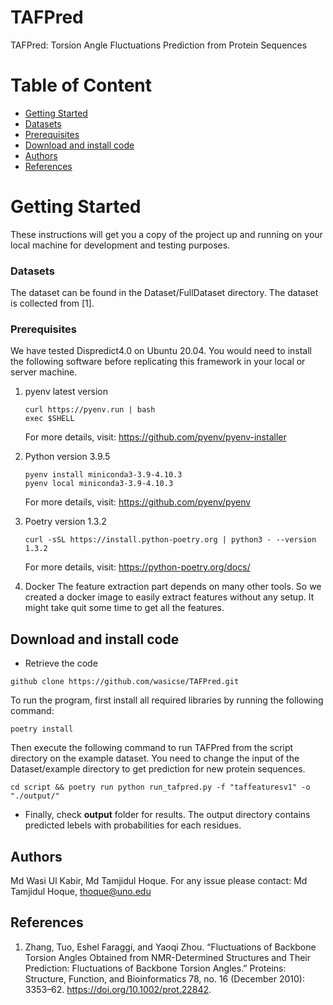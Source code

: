 #   TAFPred
TAFPred: Torsion Angle Fluctuations Prediction from Protein Sequences

# Table of Content

- [Getting Started](#getting-started)
- [Datasets](#datasets)
- [Prerequisites](#prerequisites)
- [Download and install code](#download-and-install-code)
- [Authors](#authors)
- [References](#references)

# Getting Started
 

These instructions will get you a copy of the project up and running on your local machine for development and testing purposes. 

### Datasets
The dataset can be found in the Dataset/FullDataset directory. The dataset is collected from [1].


### Prerequisites

We have tested Dispredict4.0 on Ubuntu 20.04. You would need to install the following software before replicating this framework in your local or server machine. 

1. pyenv latest version
    ```
    curl https://pyenv.run | bash
    exec $SHELL
    ```
    For more details, visit: https://github.com/pyenv/pyenv-installer

2. Python version 3.9.5

    ```
    pyenv install miniconda3-3.9-4.10.3
    pyenv local miniconda3-3.9-4.10.3 
    ```

    For more details, visit: https://github.com/pyenv/pyenv

3. Poetry version 1.3.2

    ```
    curl -sSL https://install.python-poetry.org | python3 - --version 1.3.2
    ```
    For more details, visit: https://python-poetry.org/docs/

4. Docker
    The feature extraction part depends on many other tools. So we created a docker image to easily extract features without any setup. It might take quit some time to get all the features.

  
## Download and install code

- Retrieve the code

```
github clone https://github.com/wasicse/TAFPred.git

```

To run the program, first install all required libraries by running the following command:

```
poetry install

```

Then execute the following command to run TAFPred from the script directory on the example dataset. You need to change the input of the Dataset/example directory to get prediction for new protein sequences.

```
cd script && poetry run python run_tafpred.py -f "taffeaturesv1" -o "./output/"

```

- Finally, check **output** folder for results. The output directory contains predicted lebels with probabilities for each residues.


## Authors

Md Wasi Ul Kabir, Md Tamjidul Hoque. For any issue please contact: Md Tamjidul Hoque, thoque@uno.edu 

## References

1. Zhang, Tuo, Eshel Faraggi, and Yaoqi Zhou. “Fluctuations of Backbone Torsion Angles Obtained from NMR-Determined Structures and Their Prediction: Fluctuations of Backbone Torsion Angles.” Proteins: Structure, Function, and Bioinformatics 78, no. 16 (December 2010): 3353–62. https://doi.org/10.1002/prot.22842.

